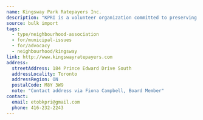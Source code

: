 ```yaml
---
name: Kingsway Park Ratepayers Inc.
description: "KPRI is a volunteer organization committed to preserving the amenities and the appeal of the Kingsway/Sunnylea area. On your behalf, we watch for bad city policy or residents who would improve their own personal space at your expense. The KPRI has been serving the community for over 50 years."
source: bulk import
tags:
  - type/neighbourhood-association
  - for/municipal-issues
  - for/advocacy
  - neighbourhood/kingsway
link: http://www.kingswayratepayers.com
address:
  streetAddress: 184 Prince Edward Drive South
  addressLocality: Toronto
  addressRegion: ON
  postalCode: M8Y 3W9
  note: "Contact address via Fiona Campbell, Board Member"
contact:
  email: etobkpri@gmail.com
  phone: 416-232-2243
---
```


<!-- Community added via bulk import -->
